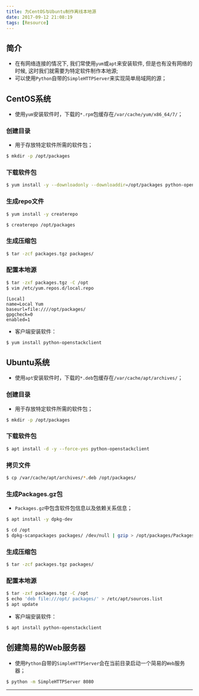 ```yaml
---
title: 为CentOS与Ubuntu制作离线本地源
date: 2017-09-12 21:08:19
tags: [Resource]
---
```


## 简介

+ 在有网络连接的情况下, 我们常使用`yum`或`apt`来安装软件, 但是也有没有网络的时候, 这时我们就需要为特定软件制作本地源;
+ 可以使用`Python`自带的`SimpleHTTPServer`来实现简单局域网的源；

<!-- more -->

## CentOS系统

+ 使用`yum`安装软件时，下载的`*.rpm`包缓存在`/var/cache/yum/x86_64/7/`；

### 创建目录

+ 用于存放特定软件所需的软件包；

```bash
$ mkdir -p /opt/packages
```

### 下载软件包

```bash
$ yum install -y --downloadonly --downloaddir=/opt/packages python-openstackclient
```

### 生成repo文件

```bash
$ yum install -y createrepo
```

```bash
$ createrepo /opt/packages
```

### 生成压缩包

```bash
$ tar -zcf packages.tgz packages/
```

### 配置本地源

````bash
$ tar -zxf packages.tgz -C /opt
$ vim /etc/yum.repos.d/local.repo
````

```text
[Local]
name=Local Yum
baseurl=file:////opt/packages/
gpgcheck=0
enabled=1
```

+ 客户端安装软件：

```bash
$ yum install python-openstackclient
```


## Ubuntu系统

+ 使用`apt`安装软件时，下载的`*.deb`包缓存在`/var/cache/apt/archives/`；

### 创建目录

+ 用于存放特定软件所需的软件包；

```bash
$ mkdir -p /opt/packages
```

### 下载软件包

```bash
$ apt install -d -y --force-yes python-openstackclient
```

### 拷贝文件

```bash
$ cp /var/cache/apt/archives/*.deb /opt/packages/
```

### 生成Packages.gz包

+ `Packages.gz`中包含软件包信息以及依赖关系信息；

```bash
$ apt install -y dpkg-dev
```

```bash
$ cd /opt
$ dpkg-scanpackages packages/ /dev/null | gzip > /opt/packages/Packages.gz -r
```

### 生成压缩包

```bash
$ tar -zcf packages.tgz packages/
```

### 配置本地源

````bash
$ tar -zxf packages.tgz -C /opt
$ echo 'deb file:///opt/ packages/' > /etc/apt/sources.list
$ apt update
````

+ 客户端安装软件：

```bash
$ apt install python-openstackclient
```

## 创建简易的Web服务器

+ 使用`Python`自带的`SimpleHTTPServer`会在当前目录启动一个简易的`Web`服务器；

```bash
$ python -m SimpleHTTPServer 8080
```

***